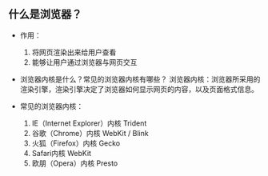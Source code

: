 ## 什么是浏览器？
- 作用：
    1. 将网页渲染出来给用户查看
    2. 能够让用户通过浏览器与网页交互

- 浏览器内核是什么？常见的浏览器内核有哪些？
  浏览器内核：浏览器所采用的渲染引擎，渲染引擎决定了浏览器如何显示网页的内容，以及页面格式信息。

- 常见的浏览器内核：
  1. IE（Internet Explorer）内核 Trident
  2. 谷歌（Chrome）内核 WebKit / Blink
  3. 火狐（Firefox）内核 Gecko
  4. Safari内核 WebKit
  5. 欧朋（Opera）内核 Presto

